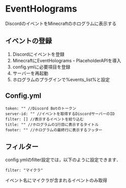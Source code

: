 # EventHolograms
DiscordのイベントをMinecraftのホログラムに表示する

## イベントの登録
1. Discordにイベントを登録
2. MinecraftにEventHolograms・PlaceholderAPIを導入
3. config.ymlに必要項目を登録
4. サーバーを再起動
5. ホログラムのプラグインで%events_list%と設定

## Config.yml
```
token: "" //Discord Botのトークン
server-id: "" //イベントを取得するDiscordサーバーのID
filter: [] //表示するイベントを絞り込む
title: "" //ホログラムの1行目に表示するタイトル
footer: "" //ホログラムの最終行に表示するフッター
```

## フィルター
config.ymlのfilter設定では，以下のように設定できます．  
```
filter: "マイクラ"
```
イベント名にマイクラが含まれるイベントのみ取得
